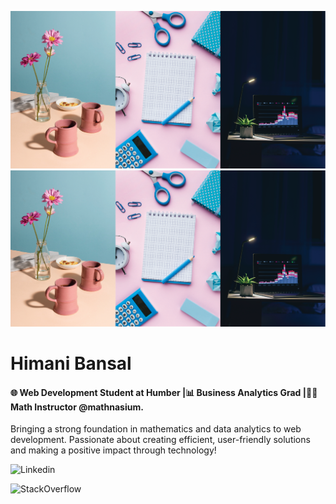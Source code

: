 ![Himani's photo](./himani.png)
<img src="./himani.png" alt="This is my vibe. Welcome to my Github Account!" width="900" height="250">

# Himani Bansal

#### 🌐 Web Development Student at Humber |📊 Business Analytics Grad |🧑‍🏫 Math Instructor @mathnasium. 

Bringing a strong foundation in mathematics and data analytics to web development. Passionate about creating efficient, user-friendly solutions and making a positive impact through technology!

![[Linkedin](./LinkedIn_icon.svg.png)](https://www.linkedin.com/in/himani-bansal-8bb2532a4/)

![[StackOverflow](./Stack_Overflow_icon.svg.png)](https://stackoverflow.com/users/27218588/himani-bansal)
